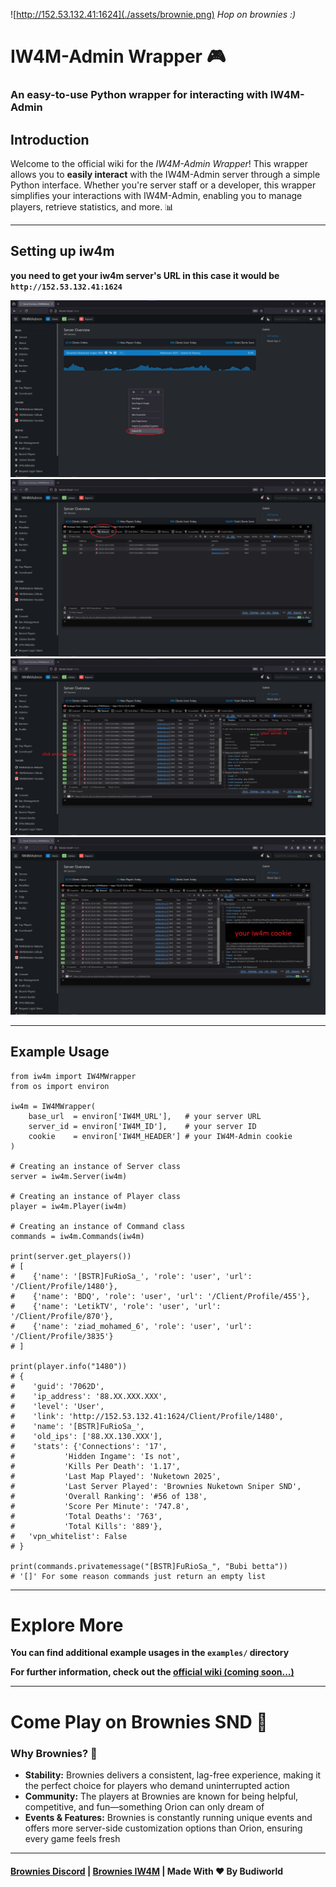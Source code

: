 ![http://152.53.132.41:1624](./assets/brownie.png)
*Hop on brownies :)*

# **IW4M-Admin Wrapper 🎮**

### An **easy-to-use** Python wrapper for interacting with IW4M-Admin

## **Introduction**

Welcome to the official wiki for the *IW4M-Admin Wrapper*! This wrapper allows you to **easily interact** with the IW4M-Admin server through a simple Python interface. Whether you're server staff or a developer, this wrapper simplifies your interactions with IW4M-Admin, enabling you to manage players, retrieve statistics, and more. 📊

---
## **Setting up iw4m**
**you need to get your iw4m server's URL in this case it would be `http://152.53.132.41:1624`**

![setting_up_1](./assets/image.png)
![setting_up_2](./assets/image-1.png)
![setting_up_3](./assets/image-2.png)
![setting_up_4](./assets/image-3.png)

----

## **Example Usage**
```py3
from iw4m import IW4MWrapper
from os import environ

iw4m = IW4MWrapper(
    base_url  = environ['IW4M_URL'],   # your server URL
    server_id = environ['IW4M_ID'],    # your server ID
    cookie    = environ['IW4M_HEADER'] # your IW4M-Admin cookie
)

# Creating an instance of Server class
server = iw4m.Server(iw4m) 

# Creating an instance of Player class
player = iw4m.Player(iw4m)

# Creating an instance of Command class
commands = iw4m.Commands(iw4m)

print(server.get_players())
# [
#    {'name': '[BSTR]FuRioSa_', 'role': 'user', 'url': '/Client/Profile/1480'},
#    {'name': 'BDQ', 'role': 'user', 'url': '/Client/Profile/455'},
#    {'name': 'LetikTV', 'role': 'user', 'url': '/Client/Profile/870'},
#    {'name': 'ziad_mohamed_6', 'role': 'user', 'url': '/Client/Profile/3835'}
# ]

print(player.info("1480"))
# {
#    'guid': '7062D',
#    'ip_address': '88.XX.XXX.XXX',
#    'level': 'User',
#    'link': 'http://152.53.132.41:1624/Client/Profile/1480',
#    'name': '[BSTR]FuRioSa_',
#    'old_ips': ['88.XX.130.XXX'],
#    'stats': {'Connections': '17',
#           'Hidden Ingame': 'Is not',
#           'Kills Per Death': '1.17',
#           'Last Map Played': 'Nuketown 2025',
#           'Last Server Played': 'Brownies Nuketown Sniper SND',
#           'Overall Ranking': '#56 of 138',
#           'Score Per Minute': '747.8',
#           'Total Deaths': '763',
#           'Total Kills': '889'},
#   'vpn_whitelist': False
# }

print(commands.privatemessage("[BSTR]FuRioSa_", "Bubi betta"))
# '[]' For some reason commands just return an empty list

```

---

# Explore More

**You can find additional example usages in the ``examples/`` directory**

**For further information, check out the [official wiki (coming soon...)]()**

----

# Come Play on Brownies SND 🍰
### Why Brownies? 🤔
- **Stability:** Brownies delivers a consistent, lag-free experience, making it the perfect choice for players who demand uninterrupted action
- **Community:** The players at Brownies are known for being helpful, competitive, and fun—something Orion can only dream of
- **Events & Features:** Brownies is constantly running unique events and offers more server-side customization options than Orion, ensuring every game feels fresh

---

#### [Brownies Discord](https://discord.gg/FAHB3mwrVF) | [Brownies IW4M](http://152.53.132.41:1624/) | Made With ❤️ By Budiworld
